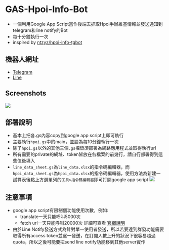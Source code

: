 # GAS-Hpoi-Info-Bot
- 一個利用Google App Script當作後端去抓取Hpoi手辦維基情報並發送通知到telegram和line notify的Bot
- 每十分鐘執行一次
- inspired by [ntzyz/hpoi-info-tgbot](https://github.com/ntzyz/hpoi-info-tgbot)

## 機器人網址
- [Telegram](https://t.me/HpoiInfoBig5)
- [Line](https://page.line.me/777pjgfs)

## Screenshots
![](https://i.imgur.com/xPgIGrU.png)

## 部署說明
- 基本上把各.gs內容copy到google app script上即可執行
- 主要執行`hpoi.gs`中的main，並設為每10分鐘執行一次
- 除了`hpoi.gs`以外的其他三個`.gs`檔皆須部署為網路應用程式並取得執行url
- 所有需要的private的網址、token皆放在各檔案的前幾行，請自行部署得到這些值後填入
- `line_data_sheet.gs`為`line_data.xlsx`的指令碼編輯器，而`hpoi_data_sheet.gs`為`hpoi_data.xlsx`的指令碼編輯器，使用方法為新建一試算表後點上方選單列的`工具>指令碼編輯器`即可打開google app script
![](https://i.imgur.com/DnMF9rK.png)

## 注意事項
- google app script有限制個功能使用次數，例如:
    - translate一天只能呼叫5000次
    - fetch url一天只能呼叫20000次
詳細可查看 [官網說明](https://developers.google.com/apps-script/guides/services/quotas)
- 由於Line Notify發送方式為針對單一使用者發送，所以若要達到群發功能需要取得所有access token並逐一發送，在訂閱人數上升的狀況下很容易超過quota，所以之後可能要把send line notify功能移到其他server實作